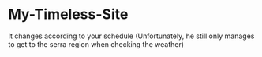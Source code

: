 # My-Timeless-Site
It changes according to your schedule (Unfortunately, he still only manages to get to the serra region when checking the weather)

